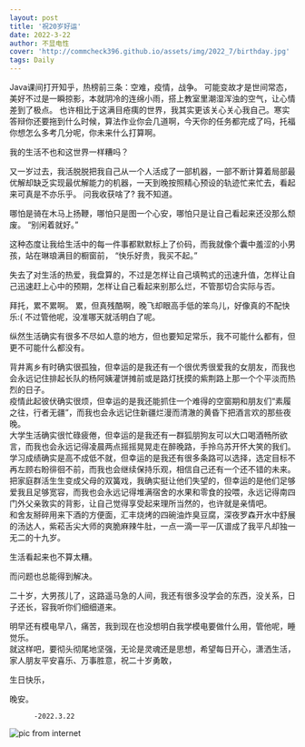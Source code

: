 ```yaml
---
layout: post
title: '祝20岁好运'
date: 2022-3-22
author: 不显电性
cover: 'http://commcheck396.github.io/assets/img/2022_7/birthday.jpg'
tags: Daily
---
```


Java课间打开知乎，热榜前三条：空难，疫情，战争。
可能变故才是世间常态，美好不过是一瞬掠影，本就阴冷的连绵小雨，搭上教室里潮湿浑浊的空气，让心情差到了极点。
也许相比于这满目疮痍的世界，我其实更该关心关心我自己。寒实答辩你还要拖到什么时候，算法作业你会几道啊，今天你的任务都完成了吗，托福你想怎么多考几分呢，你未来什么打算啊。

我的生活不也和这世界一样糟吗？

又一岁过去，我活脱脱把我自己从一个人活成了一部机器，一部不断计算着局部最优解却缺乏实现最优解能力的机器，一天到晚按照精心预设的轨迹忙来忙去，看起来可真是不亦乐乎。
问我收获啥了?
我不知道。

哪怕是骑在木马上扬鞭，哪怕只是图一个心安，哪怕只是让自己看起来还没那么颓废。
“别闲着就好。”

这种态度让我给生活中的每一件事都默默标上了价码，而我就像个囊中羞涩的小男孩，站在琳琅满目的橱窗前，
“快乐好贵，我买不起。”

失去了对生活的热爱，我盘算的，不过是怎样让自己填鸭式的迅速升值，怎样让自己迅速赶上心中的预期，怎样让自己看起来别那么烂，不管那切合实际与否。

拜托，累不累啊。
累，但真残酷啊，晚飞却眼高手低的笨鸟儿，好像真的不配快乐:(
不过管他呢，没准哪天就活明白了呢。

纵然生活确实有很多不尽如人意的地方，但也要知足常乐，我不可能什么都有，但更不可能什么都没有。

背井离乡有时确实很孤独，但幸运的是我还有一个很优秀很爱我的女朋友，而我也会永远记住排起长队的杨阿姨灌饼摊前或是路灯抚摸的紫荆路上那一个个平淡而热烈的日子。  
疫情此起彼伏确实很烦，但幸运的是我还能抓住一个难得的空窗期和朋友们“素履之往，行者无疆”，而我也会永远记住新疆烂漫而清澈的黄昏下把酒言欢的那些夜晚。  
大学生活确实很忙碌疲倦，但幸运的是我还有一群狐朋狗友可以大口喝酒畅所欲言，而我也会永远记得凌晨两点摇摇晃晃走在醉晚路，手拎乌苏开怀大笑的我们。  
学习成绩确实是高不成低不就，但幸运的是我还有很多条路可以选择，选定目标不再左顾右盼徘徊不前，而我也会继续保持乐观，相信自己还有一个还不错的未来。  
把家庭群活生生变成父母的双簧戏，我确实挺让他们失望的，但幸运的是他们足够爱我且足够宽容，而我也会永远记得堆满宿舍的水果和零食的投喂，永远记得南四门外父亲敦实的背影，让自己觉得享受起来理所当然的，也许就是亲情吧。  
和舍友掰碎用来下酒的方便面，汇丰烧烤的四碗油炸臭豆腐，深夜罗森开水中舒展的汤达人，紫菘舌尖大师的爽脆麻辣牛肚，一点一滴一平一仄谱成了我平凡却独一无二的十九岁。  
 
生活看起来也不算太糟。

而问题也总能得到解决。

二十岁，大男孩儿了，这路遥马急的人间，我还有很多没学会的东西，没关系，日子还长，容我听你们细细道来。  

明早还有模电早八，痛苦，我到现在也没想明白我学模电要做什么用，管他呢，睡觉乐。  
就这样吧，要彻头彻尾地坚强，无论是灵魂还是思想，希望每日开心，潇洒生活，家人朋友平安喜乐、万事胜意，祝二十岁勇敢，  

生日快乐，  

晚安。  

          -2022.3.22

![pic from internet](http://commcheck396.github.io/assets/img/2022_7/scientist.jpg)